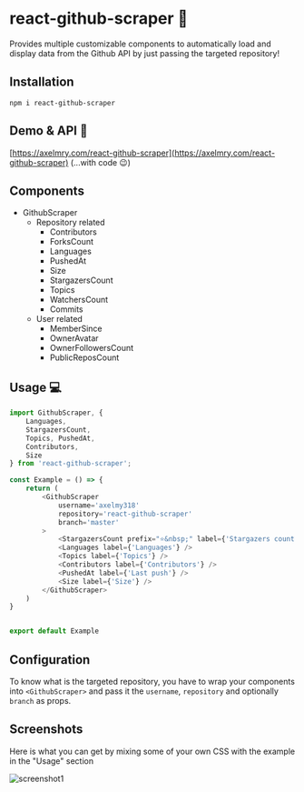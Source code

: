 
# react-github-scraper 👋

Provides multiple customizable components to automatically load and display data from the Github API by just passing the targeted repository!

## Installation
`npm i react-github-scraper`

## Demo & API 👀

[https://axelmry.com/react-github-scraper](https://axelmry.com/react-github-scraper) (...with code 😉)

## Components

- GithubScraper
    - Repository related
        - Contributors
        - ForksCount
        - Languages
        - PushedAt
        - Size
        - StargazersCount
        - Topics
        - WatchersCount
        - Commits
    - User related
        - MemberSince
        - OwnerAvatar
        - OwnerFollowersCount
        - PublicReposCount

## Usage 💻

```javascript
import GithubScraper, { 
    Languages, 
    StargazersCount, 
    Topics, PushedAt, 
    Contributors, 
    Size 
} from 'react-github-scraper';

const Example = () => {
    return (
        <GithubScraper 
            username='axelmy318' 
            repository='react-github-scraper' 
            branch='master'
        >
            <StargazersCount prefix="⭐&nbsp;" label={'Stargazers count'} />
            <Languages label={'Languages'} />
            <Topics label={'Topics'} />
            <Contributors label={'Contributors'} />
            <PushedAt label={'Last push'} />
            <Size label={'Size'} />
        </GithubScraper>
    )
}


export default Example
```


## Configuration

To know what is the targeted repository, you have to wrap your components into `<GithubScraper>` and pass it the `username`, `repository` and optionally `branch` as props.


## Screenshots
Here is what you can get by mixing some of your own CSS with the example in the "Usage" section

![screenshot1](https://i.imgur.com/AqfIWku.png)